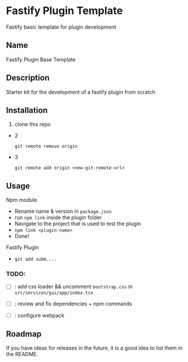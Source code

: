 # Fastify Plugin Template

Fastify basic template for plugin development

## Name
Fastify Plugin Base Template

## Description
Starter kit for the development of a fastify plugin from scratch

## Installation
  1. clone this repo
 - 2

    `git remote remove origin`

 - 3 
   
   `git remote add origin <new-git-remote-url>`

## Usage

Npm module

 - Rename name & version in `package.json`
 - run `npm link` inside the plugin folder
 - Navigate to the project that is used to test the plugin
 - `npm link <plugin-name>`
 - Done!

Fastify Plugin

 - `git add subm....`

### TODO:

 - [ ] : add css loader && uncomment `bootstrap.css` in `src/services/gui/app/index.tsx`
 - [ ] : review and fix dependencies + npm commands

 - [ ] : configure webpack

## Roadmap
If you have ideas for releases in the future, it is a good idea to list them in the README.
